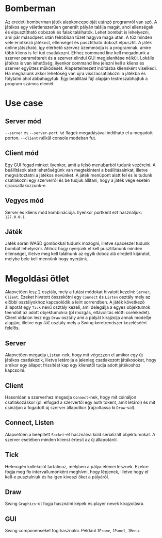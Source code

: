 # Bomberman 
Az eredeti bomberman játék alapkoncepcióját utánzó programról van szó. A játékos egy véletlenszerűen generált pályán találja magát, ahol ellenségek és elpusztítható dobozok és falak találhatók. Lehet bombát is lehelyezni, ami pár másodperc után felrobban tüzet hagyva maga után. A tűz minden vele érintkező játékost, ellenséget és pusztítható dobozt elpusztít. A játék online játszható, így elérhető szervez üzemmódja is a programnak, amire több kliens is fel tud csatlakozni. Ehhez command line kell megadnunk a szerver paramétereit és a szerver elindul GUI megjelenítése nélkül. Lokális játékra is van lehetőség, ilyenkor command line jelezni kell a kliens és szerver együttes működését. Alapértelmezett indításba kliensként viselkedi. Ha meghalunk akkor lehetőség van újra visszacsatlakozni a játékba és folytatni ahol abbahagytuk. Egy beállítási fájl alapján testreszabhajtuk a program számos elemét.

# Use case
## Server mód
`--server` és `--server-port %d` flagek megadásával indítható el a megadott porton. `--client` nélkül console modeban fut.

## Client mód
Egy GUI fogad minket ilyenkor, amit a felső menubarból tudunk vezérelni. A beállítások alatt lehetőségünk van megtekinteni a beállításainkat, illetve megváltoztatni a játékos nevünket. A játék menüpont alatt fel és le tudunk csatlakozni egy szerverről és be tudjuk állítani, hogy a játék vége esetén újracsatlakozzunk-e.

## Vegyes mód
Server és kliens mód kombinációja. Ilyenkor portként ezt használjuk: `127.0.0.1`

## Játék
Játék során WASD gombokkal tudunk mozogni, illetve spaceszel tudunk bombát lehelyezni. Ahhoz hogy nyerjünk el kell pusztítanunk minden ellenséget, illetve meg kell találnunk az egyik doboz alá elrejtett kijáratot, melybe bele kell mennünk hogy nyerjünk.

# Megoldási ötlet
Alapvetően lesz 2 osztály, mely a futási módokat hivatott kezelni: `Server`, `Client`. Ezeket hivatott összekötni egy `Connect` és `Listen` osztály mely az előbbi osztályokhoz kapcsolódik a leírt sorrendben. A játék következő állapotát egy `Tick` nevű osztály kezeli, ami delegálja a egyes objektumok teendőit az adott objektumokra (pl mozgás, eltávolítás előtti cselekedet). Client oldalon lesz egy `Draw` osztály ami a pályát kirajzolja annak modellje alapján, illetve egy `GUI` osztály mely a Swing keretrendszer kezeléséért felelős.

## Server
Alapvetően megadja `Listen`-nek, hogy mit végezzen el amikor egy új játékos csatlakozik, illetve letárolja a jelenleg csatlakozott játákosokat, hogy amikor egy állapot frissítést kap egy klienstől tudja adott játékoshoz kapcsolni.

## Client
Hasonlóan a szerverhez megadja `Connect`-nek, hogy mit csináljon csatlakozáskor (pl. elfogad a szervertől egy auth tokent, amit letárol) és mit csináljon a fogadott új szerver állapotkor (rajzoltassa ki `Draw`-val).

## Connect, Listen
Alapvetően a beépített `Socket`-et használva küld serializált objektumokat. A szerver esetében minden klienst értesít az új állapotáról.

## Tick
Heterogén kollekciót tartalmaz, melyben a pálya elemei lesznek. Ezekre fogja meg fix intervallumonként meghívni, hogy lépjenek, illetve hogy el kell-e pusztulniuk és ha igen kiveszi őket a pályáról.

## Draw
Swing `Graphics`-ot fogja használni képek és player nevek kirajzolásra.

## GUI
Swing componenseket fog használni. Például `JFrame`, `JPanel`, `JMenu`.
